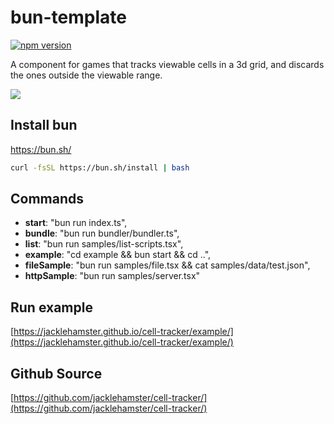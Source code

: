 # bun-template
[![npm version](https://badge.fury.io/js/cell-tracker.svg)](https://www.npmjs.com/package/bun-template)

A component for games that tracks viewable cells in a 3d grid, and discards the ones outside the viewable range.

![](https://jacklehamster.github.io/cell-tracker/icon.png)
## Install bun

https://bun.sh/

```bash
curl -fsSL https://bun.sh/install | bash
```

## Commands

- **start**: "bun run index.ts",
- **bundle**: "bun run bundler/bundler.ts",
- **list**: "bun run samples/list-scripts.tsx",
- **example**: "cd example && bun start && cd ..",
- **fileSample**: "bun run samples/file.tsx && cat samples/data/test.json",
- **httpSample**: "bun run samples/server.tsx"

## Run example

[https://jacklehamster.github.io/cell-tracker/example/](https://jacklehamster.github.io/cell-tracker/example/)

## Github Source

[https://github.com/jacklehamster/cell-tracker/](https://github.com/jacklehamster/cell-tracker/)
